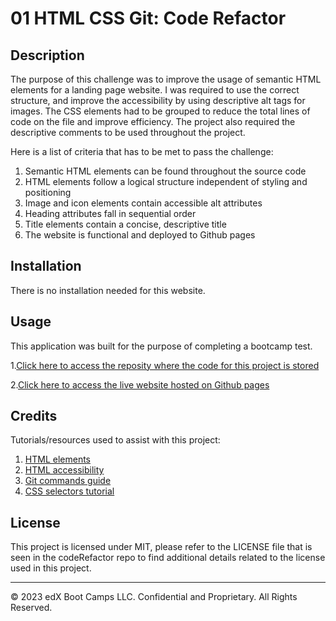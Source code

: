 # 01 HTML CSS Git: Code Refactor

## Description 
The purpose of this challenge was to improve the usage of semantic HTML elements for a landing page website. I was required to use the correct structure, and improve the accessibility by using descriptive alt tags for images. The CSS elements had to be grouped to reduce the total lines of code on the file and improve efficiency. The project also required the descriptive comments to be used throughout the project.

Here is a list of criteria that has to be met to pass the challenge: 
1. Semantic HTML elements can be found throughout the source code
2. HTML elements follow a logical structure independent of styling and positioning
3. Image and icon elements contain accessible alt attributes
4. Heading attributes fall in sequential order
5. Title elements contain a concise, descriptive title
6. The website is functional and deployed to Github pages

## Installation

There is no installation needed for this website.

## Usage 
This application was built for the purpose of completing a bootcamp test. 

1.[Click here to access the reposity where the code for this project is stored](https://github.com/vytautastv/codeRefactor)

2.[Click here to access the live website hosted on Github pages](https://vytautastv.github.io)

## Credits

Tutorials/resources used to assist with this project:

1. [HTML elements](https://developer.mozilla.org/en-US/docs/Web/HTML/Element)
2. [HTML accessibility](https://developer.mozilla.org/en-US/docs/Learn/Accessibility/HTML)
3. [Git commands guide](https://youtu.be/mJ-qvsxPHpY?si=hrjrNl7UcZ7e6aFs)
4. [CSS selectors tutorial](https://youtu.be/l1mER1bV0N0?si=bpEWtqXew2Lxo7eU)

## License
This project is licensed under MIT, please refer to the LICENSE file that is seen in the codeRefactor repo to find additional details related to the license used in this project.

---


© 2023 edX Boot Camps LLC. Confidential and Proprietary. All Rights Reserved.

